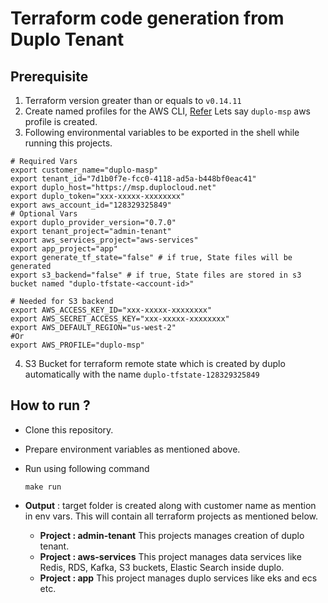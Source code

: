 # Terraform code generation from Duplo Tenant

## Prerequisite

1. Terraform version greater than or equals to `v0.14.11`
2. Create named profiles for the AWS CLI, [Refer](https://docs.aws.amazon.com/cli/latest/userguide/cli-configure-profiles.html)
   Lets say `duplo-msp` aws profile is created.
3. Following environmental variables to be exported in the shell while running this projects.

```shell
# Required Vars
export customer_name="duplo-masp"
export tenant_id="7d1b0f7e-fcc0-4118-ad5a-b448bf0eac41"
export duplo_host="https://msp.duplocloud.net"
export duplo_token="xxx-xxxxx-xxxxxxxx"
export aws_account_id="128329325849"
# Optional Vars
export duplo_provider_version="0.7.0"
export tenant_project="admin-tenant"
export aws_services_project="aws-services"
export app_project="app"
export generate_tf_state="false" # if true, State files will be generated
export s3_backend="false" # if true, State files are stored in s3 bucket named "duplo-tfstate-<account-id>"

# Needed for S3 backend
export AWS_ACCESS_KEY_ID="xxx-xxxxx-xxxxxxxx"
export AWS_SECRET_ACCESS_KEY="xxx-xxxxx-xxxxxxxx"
export AWS_DEFAULT_REGION="us-west-2"
#Or
export AWS_PROFILE="duplo-msp"
```

4. S3 Bucket for terraform remote state which is created by duplo automatically with the name `duplo-tfstate-128329325849`

   

## How to run ?

- Clone this repository.

- Prepare environment variables as mentioned above.

- Run using  following command

  ```shell
  make run
  ```

- **Output** : target folder is created along with customer name as mention in env vars. This will contain all terraform projects as mentioned below.

  - **Project : admin-tenant** This projects manages creation of duplo tenant.
  - **Project : aws-services** This project manages data services like Redis, RDS, Kafka, S3 buckets, Elastic Search inside duplo.
  - **Project : app** This project manages duplo services like eks and ecs etc.

